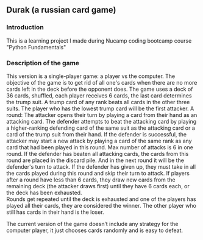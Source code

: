 ## Durak (a russian card game) 

### Introduction

This is a learning project I made during Nucamp coding bootcamp course "Python Fundamentals"

### Description of the game

This version is a single-player game: a player vs the computer. The objective of the game is to get rid of all one's cards when there are no more cards left in the deck before the opponent does. 
The game uses a deck of 36 cards, shuffled, each player receives 6 cards, the last card determines the trump suit. 
A trump card of any rank beats all cards in the other three suits.
The player who has the lowest trump card will be the first attacker.
A round:
The attacker opens their turn by playing a card from their hand as an attacking card.
The defender attempts to beat the attacking card by playing a higher-ranking defending card of the same suit as the attacking card or a card of the trump suit from their hand.
If the defender is successful, the attacker may start a new attack by playing a card of the same rank as any card that had been played in this round. Max number of attacks is 6 in one round.
If the defender has beaten all attacking cards, the cards from this round are placed in the discard pile. And in the next round it will be the defender's turn to attack.
If the defender has given up, they must take in all the cards played during this round and skip their turn to attack.
If players after a round have less than 6 cards, they draw new cards from the remaining deck (the attacker draws first) until they have 6 cards each, or the deck has been exhausted.  
Rounds get repeated until the deck is exhausted and one of the players has played all their cards, they are considered the winner. The other player who still has cards in their hand is the loser.

The current version of the game doesn’t include any strategy for the computer player, it just chooses 
cards randomly and is easy to defeat.